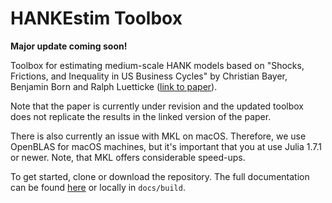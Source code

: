# HANKEstim Toolbox

**Major update coming soon!**

Toolbox for estimating medium-scale HANK models based on "Shocks, Frictions, and Inequality in US Business Cycles" by Christian Bayer, Benjamin Born and Ralph Luetticke ([link to paper](https://www.benjaminborn.de/publication/bbl_inequality_2020/)).

Note that the paper is currently under revision and the updated toolbox does not replicate the results in the linked version of the paper.

There is also currently an issue with MKL on macOS. Therefore, we use OpenBLAS for macOS machines, but it's important that you at use Julia 1.7.1 or newer. Note, that MKL offers considerable speed-ups.

To get started, clone or download the repository. The full documentation can be found [here](http://www.benjaminborn.de/HANK_BusinessCycleAndInequality/build/) or locally in `docs/build`.

